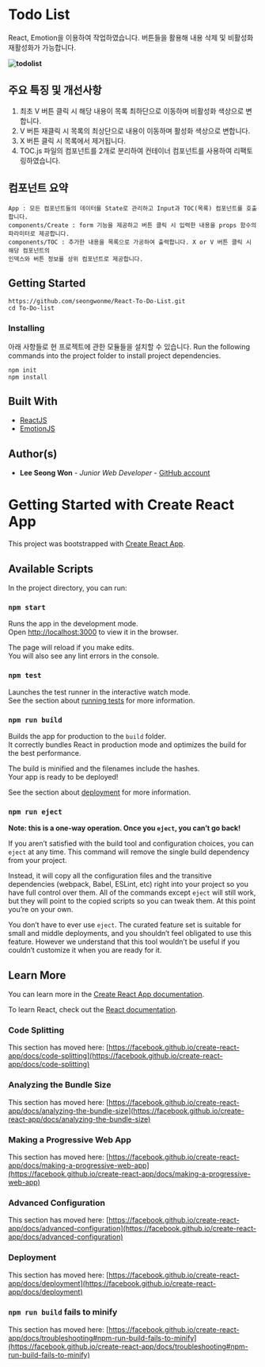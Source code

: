 # Todo List
React, Emotion을 이용하여 작업하였습니다. 버튼들을 활용해 내용 삭제 및 비활성화 재활성화가 가능합니다.

**![todolist](https://images.velog.io/images/mzsw/post/bed0e070-056e-46a2-ac11-0989514e7c53/todolist.png)**  


## 주요 특징 및 개선사항

1. 최초 V 버튼 클릭 시 해당 내용이 목록 최하단으로 이동하며 비활성화 색상으로 변합니다.
2. V 버튼 재클릭 시 목록의 최상단으로 내용이 이동하며 활성화 색상으로 변합니다.
3. X 버튼 클릭 시 목록에서 제거됩니다.
4. TOC.js 파일의 컴포넌트를 2개로 분리하여 컨테이너 컴포넌트를 사용하여 리팩토링하였습니다.


## 컴포넌트 요약
```
App : 모든 컴포넌트들의 데이터를 State로 관리하고 Input과 TOC(목록) 컴포넌트를 호출합니다.
components/Create : form 기능을 제공하고 버튼 클릭 시 입력한 내용을 props 함수의 파라미터로 제공합니다.
components/TOC : 추가한 내용을 목록으로 가공하여 출력합니다. X or V 버튼 클릭 시 해당 컴포넌트의 
인덱스와 버튼 정보를 상위 컴포넌트로 제공합니다.
```
## Getting Started
```
https://github.com/seongwonme/React-To-Do-List.git
cd To-Do-list
```

### Installing

아래 사항들로 현 프로젝트에 관한 모듈들을 설치할 수 있습니다.
Run the following commands into the project folder to install project dependencies.

```
npm init
npm install
```

## Built With

* [ReactJS](https://reactjs.org/)
* [EmotionJS](https://emotion.sh/docs/introduction)

## Author(s)

* **Lee Seong Won** - *Junior Web Developer* - [GitHub account](https://github.com/seongwonme)

# Getting Started with Create React App

This project was bootstrapped with [Create React App](https://github.com/facebook/create-react-app).

## Available Scripts

In the project directory, you can run:

### `npm start`

Runs the app in the development mode.\
Open [http://localhost:3000](http://localhost:3000) to view it in the browser.

The page will reload if you make edits.\
You will also see any lint errors in the console.

### `npm test`

Launches the test runner in the interactive watch mode.\
See the section about [running tests](https://facebook.github.io/create-react-app/docs/running-tests) for more information.

### `npm run build`

Builds the app for production to the `build` folder.\
It correctly bundles React in production mode and optimizes the build for the best performance.

The build is minified and the filenames include the hashes.\
Your app is ready to be deployed!

See the section about [deployment](https://facebook.github.io/create-react-app/docs/deployment) for more information.

### `npm run eject`

**Note: this is a one-way operation. Once you `eject`, you can’t go back!**

If you aren’t satisfied with the build tool and configuration choices, you can `eject` at any time. This command will remove the single build dependency from your project.

Instead, it will copy all the configuration files and the transitive dependencies (webpack, Babel, ESLint, etc) right into your project so you have full control over them. All of the commands except `eject` will still work, but they will point to the copied scripts so you can tweak them. At this point you’re on your own.

You don’t have to ever use `eject`. The curated feature set is suitable for small and middle deployments, and you shouldn’t feel obligated to use this feature. However we understand that this tool wouldn’t be useful if you couldn’t customize it when you are ready for it.

## Learn More

You can learn more in the [Create React App documentation](https://facebook.github.io/create-react-app/docs/getting-started).

To learn React, check out the [React documentation](https://reactjs.org/).

### Code Splitting

This section has moved here: [https://facebook.github.io/create-react-app/docs/code-splitting](https://facebook.github.io/create-react-app/docs/code-splitting)

### Analyzing the Bundle Size

This section has moved here: [https://facebook.github.io/create-react-app/docs/analyzing-the-bundle-size](https://facebook.github.io/create-react-app/docs/analyzing-the-bundle-size)

### Making a Progressive Web App

This section has moved here: [https://facebook.github.io/create-react-app/docs/making-a-progressive-web-app](https://facebook.github.io/create-react-app/docs/making-a-progressive-web-app)

### Advanced Configuration

This section has moved here: [https://facebook.github.io/create-react-app/docs/advanced-configuration](https://facebook.github.io/create-react-app/docs/advanced-configuration)

### Deployment

This section has moved here: [https://facebook.github.io/create-react-app/docs/deployment](https://facebook.github.io/create-react-app/docs/deployment)

### `npm run build` fails to minify

This section has moved here: [https://facebook.github.io/create-react-app/docs/troubleshooting#npm-run-build-fails-to-minify](https://facebook.github.io/create-react-app/docs/troubleshooting#npm-run-build-fails-to-minify)
